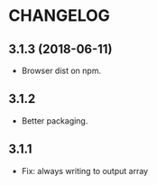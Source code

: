 # CHANGELOG

## 3.1.3 (2018-06-11)
- Browser dist on npm.

## 3.1.2
- Better packaging.

## 3.1.1
- Fix: always writing to output array